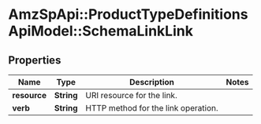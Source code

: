 # AmzSpApi::ProductTypeDefinitionsApiModel::SchemaLinkLink

## Properties
Name | Type | Description | Notes
------------ | ------------- | ------------- | -------------
**resource** | **String** | URI resource for the link. | 
**verb** | **String** | HTTP method for the link operation. | 


